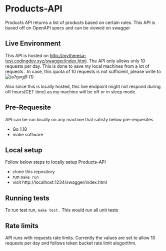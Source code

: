 # Products-API

Products API returns a list of products based on certain rules. This API is based off on OpenAPI specs and can be viewed on swagger

## Live Environment
This API is hosted on  http://mytheresa-test.codingdev.xyz/swagger/index.html. The API only allows only 10 requests per day. This is done to save my local machines from a lot of requests . In case, this quota of 10 requests is not sufficient, please write to ![ia7gvgj9 (1)](https://user-images.githubusercontent.com/4143476/169021982-177b203b-300b-4d9c-b54f-3610599c0c09.gif)

Also since this is locally hosted, this live endpoint might not respond during off hours(CET time) as my machine will be off or in sleep mode.


## Pre-Requesite

API can be run locally on any machine that satisfy below pre-requesites
- Go 1.18
- make software

## Local setup

Follow below steps to locally setup Products-API
- clone this repository
- run `make run`
- visit http://localhost:1234/swagger/index.html

## Running tests

To run test run, `make test` . This would run all unit tests 

## Rate limits

API runs with requests rate limits. Currently the values are set to allow 10 requests per day and follows token bucket rate limit alogorithm.

